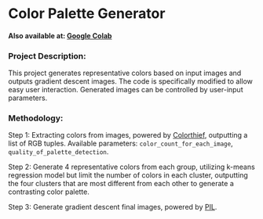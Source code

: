 # Color Palette Generator

#### Also available at: [Google Colab](https://colab.research.google.com/drive/14ghjFK6xqRiUMLrZPRChIipQ9a3ZUM7o?usp=sharing)

### Project Description:
This project generates representative colors based on input images and outputs gradient descent images. The code is specifically modified to allow easy user interaction. Generated images can be controlled by user-input parameters.

### Methodology:
Step 1: Extracting colors from images, powered by [Colorthief](https://github.com/fengsp/color-thief-py), outputting a list of RGB tuples. Available parameters: `color_count_for_each_image`, `quality_of_palette_detection`. 

Step 2: Generate 4 representative colors from each group, utilizing k-means regression model but limit the number of colors in each cluster, outputting the four clusters that are most different from each other to generate a contrasting color palette. 

Step 3: Generate gradient descent final images, powered by [PIL](https://python-pillow.org/).


